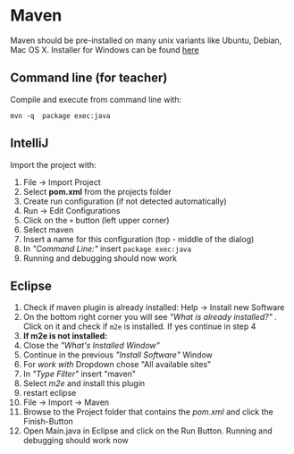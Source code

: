 # Maven
Maven should be pre-installed on many unix variants like Ubuntu, Debian, Mac OS X. Installer for Windows can be found [here](http://maven.apache.org/download.cgi)

## Command line (for teacher)
Compile and execute from command line with:
```
mvn -q  package exec:java
```

## IntelliJ
Import the project with:
 1. File -> Import Project
 2. Select **pom.xml** from the projects folder
 3. Create run configuration (if not detected automatically)
  1. Run -> Edit Configurations
  2. Click on the `+` button (left upper corner)
  3. Select maven
  4. Insert a name for this configuration (top - middle of the dialog)
  5. In _"Command Line:"_ insert `package exec:java`
  6. Running and debugging should now work

## Eclipse
 1. Check if maven plugin is already installed: Help -> Install new Software
 2. On the bottom right corner you will see _"What is already installed?"_ . Click on it and check if `m2e` is installed. If yes continue in step 4
 3. **If m2e is not installed:** 
  1. Close the _"What's Installed Window"_
  2. Continue in the previous _"Install Software"_ Window 
  3. For _work with_ Dropdown chose "All available sites"
  4. In _"Type Filter"_ insert "maven"
  5. Select _m2e_ and install this plugin
  6. restart eclipse
 4. File -> Import -> Maven
 5. Browse to the Project folder that contains the _pom.xml_ and click the Finish-Button
 6. Open Main.java in Eclipse and click on the Run Button. Running and debugging should work now

